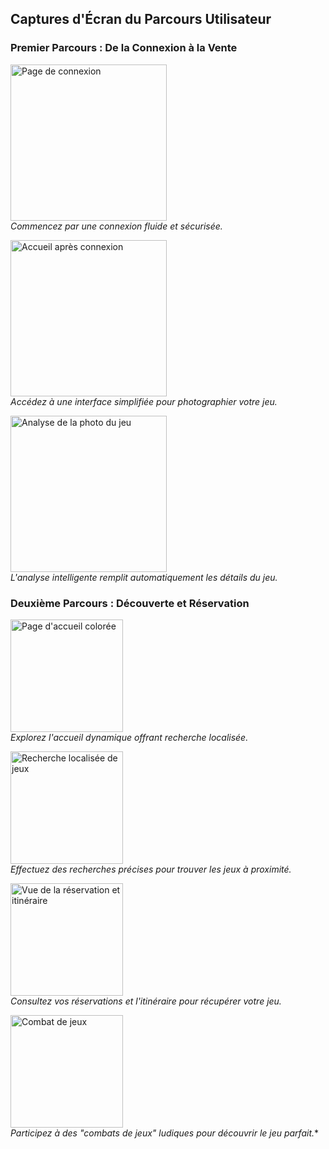 ## Captures d'Écran du Parcours Utilisateur

### Premier Parcours : De la Connexion à la Vente

<img src="https://res.cloudinary.com/dgmantli3/image/upload/w_500,h_300/v1712592412/SecondRound/Connection.png" alt="Page de connexion" width="250"/><br/>
*Commencez par une connexion fluide et sécurisée.*

<img src="https://res.cloudinary.com/dgmantli3/image/upload/w_500,h_300/v1712592410/SecondRound/LandingCust.png" alt="Accueil après connexion" width="250"/><br/>
*Accédez à une interface simplifiée pour photographier votre jeu.*

<img src="https://res.cloudinary.com/dgmantli3/image/upload/w_500,h_300/v1712601416/SecondRound/rjqsjurxsfxr2hp1dzj6.png" alt="Analyse de la photo du jeu" width="250"/><br/>
*L'analyse intelligente remplit automatiquement les détails du jeu.*

### Deuxième Parcours : Découverte et Réservation

<img src="https://res.cloudinary.com/dgmantli3/image/upload/w_500,h_300/v1712592410/SecondRound/Pageclient.png" alt="Page d'accueil colorée" width="180"/><br/>
*Explorez l'accueil dynamique offrant recherche localisée.*

<img src="https://res.cloudinary.com/dgmantli3/image/upload/w_500,h_300/v1712592417/SecondRound/Recherche.png" alt="Recherche localisée de jeux" width="180"/><br/>
*Effectuez des recherches précises pour trouver les jeux à proximité.*

<img src="https://res.cloudinary.com/dgmantli3/image/upload/w_500,h_300/v1712592413/SecondRound/Aller.png" alt="Vue de la réservation et itinéraire" width="180"/><br/>
*Consultez vos réservations et l'itinéraire pour récupérer votre jeu.*

<img src="https://res.cloudinary.com/dgmantli3/image/upload/w_500,h_300/v1712592416/SecondRound/Combat.png" alt="Combat de jeux" width="180"/><br/>
*Participez à des "combats de jeux" ludiques pour découvrir le jeu parfait.**

